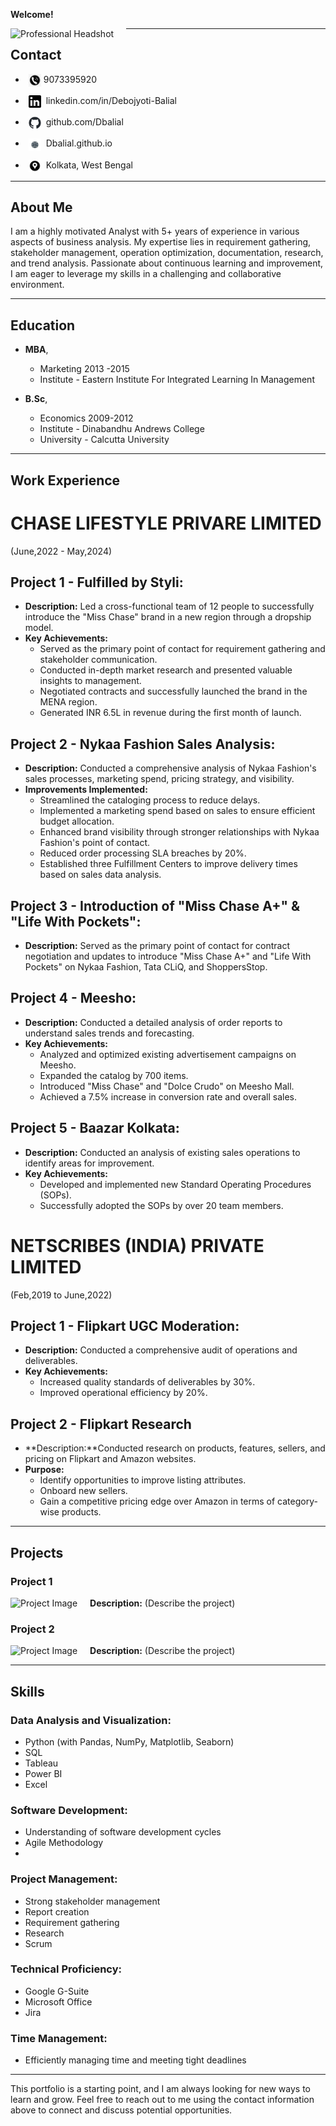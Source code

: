 **Welcome!**

<img src="#" alt="Professional Headshot" style="float: left; margin-right: 20px;" /> <!-- Replace '#' with the actual path to your image -->

---

## **Contact**

* **<img src="Images2/Phone Image.jpg" style="width: 20px; height: 20px; vertical-align: middle; margin-left: 5px;"/>**  9073395920
  
* **<img src="Images2/Linkedin.png" style="width: 20px; height: 20px; vertical-align: middle; margin-left: 5px;"/>**  linkedin.com/in/Debojyoti-Balial
  
* **<img src="Images2/github-mark.png" style="width: 20px; height: 20px; vertical-align: middle; margin-left: 5px;"/>**  github.com/Dbalial
  
* **<img src="Images2/website.jfif" style="width: 20px; height: 20px; vertical-align: middle; margin-left: 5px;"/>**  Dbalial.github.io
  
* **<img src="Images2/LOcation.jfif" style="width: 20px; height: 20px; vertical-align: middle; margin-left: 5px;"/>**  Kolkata, West Bengal

---

## **About Me**

I am a highly motivated Analyst with 5+ years of experience in various aspects of business analysis. My expertise lies in requirement gathering, stakeholder management, operation optimization, documentation, research, and trend analysis. Passionate about continuous learning and improvement, I am eager to leverage my skills in a challenging and collaborative environment.

---

## **Education**

* **MBA**,
    - Marketing     2013 -2015
    - Institute - Eastern Institute For Integrated Learning In Management

* **B.Sc**,
    - Economics    2009-2012
    - Institute - Dinabandhu Andrews College
    - University - Calcutta University

---

## **Work Experience**

# **CHASE LIFESTYLE PRIVARE LIMITED** 
(June,2022 - May,2024)
  
  ## Project 1 - Fulfilled by Styli:
  * **Description:** Led a cross-functional team of 12 people to successfully introduce the "Miss Chase" brand in a new region through a dropship model.
  * **Key Achievements:**
      * Served as the primary point of contact for requirement gathering and stakeholder communication.
      * Conducted in-depth market research and presented valuable insights to management.
      * Negotiated contracts and successfully launched the brand in the MENA region.
      * Generated INR 6.5L in revenue during the first month of launch.

   ## Project 2 - Nykaa Fashion Sales Analysis:
  * **Description:** Conducted a comprehensive analysis of Nykaa Fashion's sales processes, marketing spend, pricing strategy, and visibility.
  * **Improvements Implemented:**
      * Streamlined the cataloging process to reduce delays.
      * Implemented a marketing spend based on sales to ensure efficient budget allocation.
      * Enhanced brand visibility through stronger relationships with Nykaa Fashion's point of contact.
      * Reduced order processing SLA breaches by 20%.
      * Established three Fulfillment Centers to improve delivery times based on sales data analysis.

  ## Project 3 - Introduction of "Miss Chase A+" & "Life With Pockets":
  * **Description:** Served as the primary point of contact for contract negotiation and updates to introduce "Miss Chase A+" and "Life With Pockets" on Nykaa Fashion, Tata CLiQ, and ShoppersStop.
  
  ## Project 4 - Meesho:
  * **Description:** Conducted a detailed analysis of order reports to understand sales trends and forecasting.
  * **Key Achievements:**
      * Analyzed and optimized existing advertisement campaigns on Meesho.
      * Expanded the catalog by 700 items.
      * Introduced "Miss Chase" and "Dolce Crudo" on Meesho Mall.
      * Achieved a 7.5% increase in conversion rate and overall sales.

  ## Project 5 - Baazar Kolkata:
  * **Description:** Conducted an analysis of existing sales operations to identify areas for improvement.
  * **Key Achievements:**
     * Developed and implemented new Standard Operating Procedures (SOPs).
     * Successfully adopted the SOPs by over 20 team members.


# **NETSCRIBES (INDIA) PRIVATE LIMITED** 
(Feb,2019 to June,2022)

  ## Project 1 - Flipkart UGC Moderation:
  * **Description:** Conducted a comprehensive audit of operations and deliverables.
  * **Key Achievements:** 
      * Increased quality standards of deliverables by 30%.
      * Improved operational efficiency by 20%.

  ## Project 2 - Flipkart Research
  * **Description:**Conducted research on products, features, sellers, and pricing on Flipkart and Amazon websites.
  * **Purpose:** 
     * Identify opportunities to improve listing attributes.
     * Onboard new sellers.
     * Gain a competitive pricing edge over Amazon in terms of category-wise products.

---

## **Projects**

### Project 1
<img src="#" alt="Project Image" style="float: left; margin-right: 20px;" /> <!-- Replace '#' with the actual path to your image -->
**Description:** (Describe the project)

### Project 2
<img src="#" alt="Project Image" style="float: left; margin-right: 20px;" /> <!-- Replace '#' with the actual path to your image -->
**Description:** (Describe the project)

---

## **Skills**

### **Data Analysis and Visualization:**                                                                            
- Python (with Pandas, NumPy, Matplotlib, Seaborn)                                                                  
- SQL                                                                                                                
- Tableau
- Power BI
- Excel

### **Software Development:**
- Understanding of software development cycles
- Agile Methodology
- 
### **Project Management:**                                                                                       
- Strong stakeholder management                                                                                    
- Report creation                                                                                                  
- Requirement gathering                                                                                            
- Research
- Scrum

 ### **Technical Proficiency:**
- Google G-Suite
- Microsoft Office
- Jira
  
### **Time Management:**

- Efficiently managing time and meeting tight deadlines

---

This portfolio is a starting point, and I am always looking for new ways to learn and grow. Feel free to reach out to me using the contact information above to connect and discuss potential opportunities.
